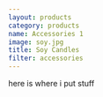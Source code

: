 ```yaml
---
layout: products
category: products
name: Accessories 1
image: soy.jpg
title: Soy Candles
filter: accessories
---
```


here is where i put stuff